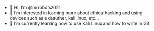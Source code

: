 - 👋 Hi, I’m @mrrobots2021
- 👀 I’m interested in learning more about ethical hacking and using devices such as a deauther, kali linux, etc...
- 🌱 I’m currently learning how to use Kali Linux and how to write in Git
<!---
mrrobots2021/mrrobots2021 is a ✨ special ✨ repository because its `README.md` (this file) appears on your GitHub profile.
You can click the Preview link to take a look at your changes.
--->
